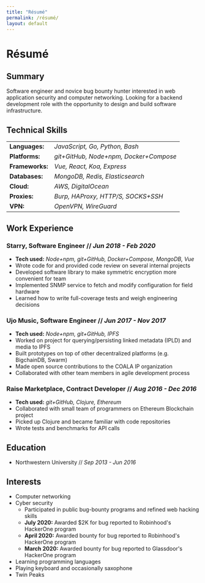 ```yaml
---
title: "Résumé"
permalink: /résumé/
layout: default
---
```

# Résumé

## Summary

Software engineer and novice bug bounty hunter interested in web application security and computer networking. Looking for a backend development role with the opportunity to design and build software infrastructure.

## Technical Skills

<table>
  <tbody>
    <tr>
      <td><b>Languages:</b></td>
      <td><i>JavaScript, Go, Python, Bash</i></td>
    </tr>
    <tr>
      <td><b>Platforms:</b></td>
      <td><i>git+GitHub, Node+npm, Docker+Compose</i></td>
    </tr>
    <tr>
      <td><b>Frameworks:</b></td>
      <td><i>Vue, React, Koa, Express</i></td>
    </tr>
    <tr>
      <td><b>Databases:</b></td>
      <td><i>MongoDB, Redis, Elasticsearch</i></td>
    </tr>
    <tr>
      <td><b>Cloud:</b></td>
      <td><i>AWS, DigitalOcean</i></td>
    </tr>
    <tr>
      <td><b>Proxies:</b></td>
      <td><i>Burp, HAProxy, HTTP/S, SOCKS+SSH</i></td>
    </tr>
    <tr>
      <td><b>VPN:</b></td>
      <td><i>OpenVPN, WireGuard</i></td>
    </tr>
  </tbody>
</table>

## Work Experience

### Starry, Software Engineer // *Jun 2018 - Feb 2020*
- **Tech used:** *Node+npm, git+GitHub, Docker+Compose, MongoDB, Vue*
- Wrote code for and provided code review on several internal projects
- Developed software library to make symmetric encryption more convenient for team
- Implemented SNMP service to fetch and modify configuration for field hardware
- Learned how to write full-coverage tests and weigh engineering decisions

### Ujo Music, Software Engineer // *Jun 2017 - Nov 2017*
- **Tech used:** *Node+npm, git+GitHub, IPFS*
- Worked on project for querying/persisting linked metadata (IPLD) and media to IPFS
- Built prototypes on top of other decentralized platforms (e.g. BigchainDB, Swarm)
- Made open source contributions to the COALA IP organization
- Collaborated with other team members in agile development process

### Raise Marketplace, Contract Developer // *Aug 2016 - Dec 2016*
- **Tech used:** *git+GitHub, Clojure, Ethereum*
- Collaborated with small team of programmers on Ethereum Blockchain project
- Picked up Clojure and became familiar with code repositories
- Wrote tests and benchmarks for API calls

## Education
- Northwestern University // *Sep 2013 - Jun 2016*

## Interests
* Computer networking
* Cyber security
  - Participated in public bug-bounty programs and refined web hacking skills
  - **July 2020:** Awarded $2K for bug reported to Robinhood's HackerOne program
  - **April 2020:** Awarded bounty for bug reported to Robinhood's HackerOne program
  - **March 2020:** Awarded bounty for bug reported to Glassdoor's HackerOne program
* Learning programming languages
* Playing keyboard and occasionally saxophone
* Twin Peaks
